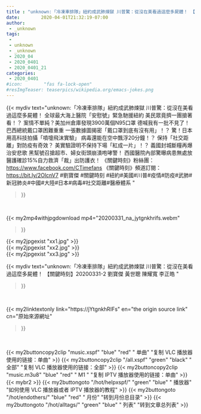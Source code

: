 ```yaml
---
title : "unknown:「冷凍車排隊」紐約成武肺煉獄 川普驚：從沒在美看過這麼多屍體！ 【關鍵時刻】20200331-2 劉寶傑 黃世聰 陳耀寬 李正皓 "
date:        2020-04-01T21:32:19-07:00
author:
 - _unknown
tags:
 - 
 - unknown
 - _unknown
 - 2020_04
 - 2020_0401
 - 2020_0401_21
categories:
 - 2020_0401
#icon:        "fas fa-lock-open"
#resImgTeaser: teaserpics/wikipedia.org/emacs-jokes.png
---
```







{{< mydiv text="unknown:「冷凍車排隊」紐約成武肺煉獄 川普驚：從沒在美看過這麼多屍體！ 全球最大海上醫院「安慰號」緊急馳援紐約 美民眾竟擠一團搶著看！？ 案情不單純？美加州倉庫發現3900萬個N95口罩 德喊我有一批不見了！ 巴西總統戴口罩困難重重 一張數據圖揭密「戴口罩到底有沒有用」！？ 驚！日本用高科技拍攝「噴嚏飛沫實驗」 病毒還能在空中飄浮20分鐘！？ 保持「社交距離」對防疫有奇效？ 美實驗證明不保持下場「紅成一片」！？ 義國封城斷糧再爆治安悲歌 黑幫號召搶超市、婦女街頭崩潰咆哮警！ 西國醫院內部驚曝病患無處放 醫護確診15%自力救濟「裁」出防護衣！  《關鍵時刻》粉絲團：https://www.facebook.com/CTimefans 《關鍵時刻》頻道訂閱：https://bit.ly/2OlcnV7  #劉寶傑 #關鍵時刻 #紐約#美國#川普#疫情#防疫#武肺#新冠肺炎#中國#大陸#日本#病毒#社交距離#醫療體系 "
>}}
<br>


{{< my2mp4withjpgdownload mp4="20200331_na_jytgnkhrifs.webm"
>}}

{{< my2jpgexist "xx1.jpg" >}}<br>
{{< my2jpgexist "xx2.jpg" >}}<br>
{{< my2jpgexist "xx3.jpg" >}}<br>



{{< mydiv text="unknown:「冷凍車排隊」紐約成武肺煉獄 川普驚：從沒在美看過這麼多屍體！ 【關鍵時刻】20200331-2 劉寶傑 黃世聰 陳耀寬 李正皓 "
>}}
<br>

{{< my2linktextonly link="https://jYtgnkhRIFs"
en="the origin source link" cn="原始來源網址"
>}}


<br>


{{< my2buttoncopy2clip "music.xspf"        "blue"   "red"    " 单曲"  "复制 VLC 播放器使用的链接：单曲" >}} {{< my2buttoncopy2clip "/all.xspf"         "green"  "black"  " 全部"  "复制 VLC 播放器使用的链接：全部" >}} {{< my2buttoncopy2clip "music.m3u8"        "blue"   "red"    " M1 "    "复制 IPTV 播放器使用的链接：单曲" >}} {{< mybr2 >}} {{< my2buttongoto      "/hot/helpxspf/"    "green"  "blue"   " 播放器" "如何使用 VLC 播放器或者 IPTV 播放器的教程" >}} {{< my2buttongoto      "/hot/endothers/"   "blue"   "red"    " 月份"   "转到月份总目录" >}} {{< my2buttongoto      "/hot/alltags/"     "green"  "blue"   " 列表"   "转到文章总列表" >}} 

